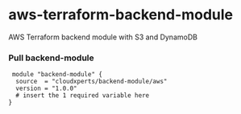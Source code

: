 # aws-terraform-backend-module
AWS Terraform backend module with S3 and DynamoDB

### Pull backend-module
```
 module "backend-module" {
  source  = "cloudxperts/backend-module/aws"
  version = "1.0.0"
  # insert the 1 required variable here
}
```
